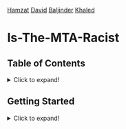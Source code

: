 [Hamzat](https://cha0stig3r.github.io/)  [David]()  [Baljinder](https://www.baljinderhothi.github.io) [Khaled](https://www.linkedin.com/in/khaled-ahmed1/)

# Is-The-MTA-Racist


## Table of Contents
<details>
<summary>Click to expand!</summary>

### About the Project
<details>
<summary>Click to expand!</summary>
This project represents a pivotal effort in data journalism, focusing on the intricate relationship between local area median income, racial demographics, and the frequency of MTA delays at different stations across New York City. Leveraging comprehensive datasets, including census data and MTA delay records, our investigation reveals a striking pattern: many of the most delayed stations predominantly lie within lower-income neighborhoods. This finding not only highlights the disparities in public transportation efficiency but also raises important questions about urban planning and equity in city infrastructures.

  
#### The Problem at Hand
The core issue addressed in this project is understanding the patterns and distribution of MTA delays in New York City, with a specific focus on uncovering how these delays are disproportionately occurring across various neighborhoods. Our investigation seeks to unravel the complex interplay between station locations, local demographic profiles, and the incidence of delays, highlighting areas where public transit inefficiencies are most pronounced.

#### Key Features

This project boasts several innovative features that provide a comprehensive analysis of MTA delays in relation to local area demographics:

- **Streamlit Web Interface through Flask**: An interactive web application built using Flask and integrated with Streamlit, offering users an intuitive and user-friendly platform to explore our findings and data.

- **Race and Income Map with Train Lines**: A detailed map showcasing the correlation between race, income levels, and MTA delays, overlaid with train lines and neighborhood boundaries. This visual tool is instrumental in understanding the geographical distribution of delays in relation to socioeconomic factors.

- **Race Demographics Pie Chart**: An insightful pie chart representation that breaks down the racial composition of neighborhoods affected by MTA delays, providing a clear visual of demographic disparities.

- **Local Area Delay Analysis**: Focused analysis on local areas, offering detailed insights into how MTA delays impact specific neighborhoods, with an emphasis on understanding the variance in delay frequency and duration in different areas.


#### Built Using
<!-- Add details about the technologies and tools used here -->
**Python
**Flask
**Pandas
**GeoPandas
**IpyLeaflet
**ADD OTHERS HERE AFTER ASKING GROUP MEMBERS
</details>
</details>

## Getting Started
<details>
<summary>Click to expand!</summary>

### What You Need

  - Python 3.9.10+
  - Git

  ### Clone the Repository

  Clone this repository to your local machine using the following command:

  ```sh
  git clone https://github.com/ByteFource/Is-The-MTA-Racist.git
  cd Is-The-MTA-Racist

```sh
git clone https://github.com/ByteFource/Is-The-MTA-Racist.git
cd Is-The-MTA-Racist
```

### Setup
1. **Navigate to the repository directory:**

   ```sh
   cd your-repo
   ```

2. **Create a virtual environment:**

   - On Windows:

     ```sh
     py -m venv env
     ```

   - On macOS and Linux:

     ```sh
     python3 -m venv env
     ```

3. **Activate the virtual environment:**

   - On Windows:

     ```sh
     env\Scripts\activate
     ```

   - On macOS and Linux:

     ```sh
     source env/bin/activate
     ```

## Install Dependencies

While the virtual environment is active, install the project dependencies using pip:

```sh
pip install -r requirements.txt
```

## Run the Flask App

With the virtual environment still active, you can start the Flask app:

```sh
flask run
```

or

```sh
flask run --debug
```

for debug mode.

The app will be accessible at [http://127.0.0.1:5000/](http://127.0.0.1:5000/).

**Note: remember to activate the virtual environment every time you want to run the app, qnd freeze the requirements if you add any new ones:**
```sh
pip freeze > requirements.txt
```



## Usage

<summary>Click to expand!</summary>

<!-- Provide instructions on how to use the project here -->
Placeholder text for Usage.


## Demo
<details>
<summary>Click to expand!</summary>

<!-- Provide links or descriptions for the demo here -->
Placeholder text for Demo.
</details>

## Findings
<details>
<summary>Click to expand!</summary>

<!-- Present your findings or results here -->
Placeholder text for Findings.
</details>

## License
<details>
<summary>Click to expand!</summary>

<!-- Include licensing information here -->
Placeholder text for License.
</details>

## Our Group
<details>
<summary>Click to expand!</summary>

### Contact
<!-- Provide contact information here -->
Placeholder text for Contact.

### About Us
<!-- Share information about the team here -->
Placeholder text for About Us.
</details>
